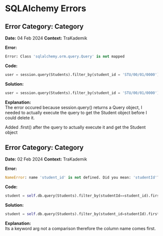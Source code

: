 # SQLAlchemy Errors


### 
## Error Category: Category

**Date:** 04 Feb 2024
**Context:** TraKademik

**Error:**
```python
Error: Class 'sqlalchemy.orm.query.Query' is not mapped
```

**Code:**
```python
user = session.query(Students).filter_by(student_id = 'STU/00/01/0000')
```
**Solution:**

```python
user = session.query(Students).filter_by(student_id = 'STU/00/01/0000').first()
```

**Explanation:**  
The error occured because session.query() returns a Query object, 
I needed to actually execute the query to get the Student object before I could  delete it.

Added .first() after the query to actually execute it and get the Student object


### 
## Error Category: Category

**Date:** 02 Feb 2024
**Context:** TraKademik

**Error:**
```python
NameError: name 'student_id' is not defined. Did you mean: 'studentId'?
```

**Code:**
```python
student = self.db.query(Students).filter_by(studentId==student_id).first()
```
**Solution:**

```python
student = self.db.query(Students).filter_by(student_id=studentId).first()
```

**Explanation:**  
Its a keyword arg not a comparison therefore the column name comes first.






